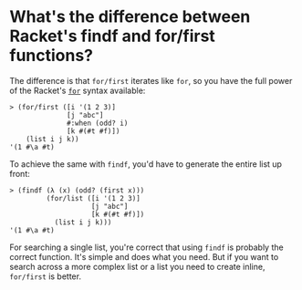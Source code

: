 # What's the difference between Racket's findf and for/first functions?

The difference is that `for/first` iterates like `for`, so you have the full power of the Racket's [`for`](https://docs.racket-lang.org/reference/for.html?q=for%2Ffind#%28form._%28%28lib._racket%2Fprivate%2Fbase..rkt%29._for%29%29) syntax available:

```racket
> (for/first ([i '(1 2 3)]
              [j "abc"]
              #:when (odd? i)
              [k #(#t #f)])
    (list i j k))
'(1 #\a #t)
```

To achieve the same with `findf`, you'd have to generate the entire list up front:

```racket
> (findf (λ (x) (odd? (first x)))
         (for/list ([i '(1 2 3)]
                    [j "abc"]
                    [k #(#t #f)])
           (list i j k)))
'(1 #\a #t)
```

For searching a single list, you're correct that using `findf` is probably the correct function. It's simple and does what you need. But if you want to search across a more complex list or a list you need to create inline, `for/first` is better.
